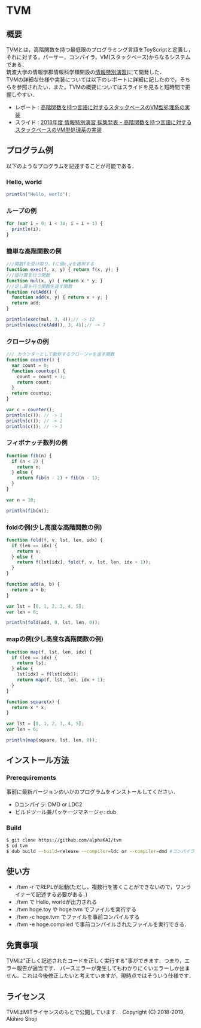 # TVM

## 概要
  TVMとは，高階関数を持つ最低限のプログラミング言語をToyScriptと定義し，それに対する，パーサー，コンパイラ，VM(スタックベース)からなるシステムである．  
筑波大学の情報学郡情報科学類開設の[情報特別演習Ⅰ](http://www.coins.tsukuba.ac.jp/syllabus/GB13312_GB13322.html)にて開発した．  
TVMの詳細な仕様や実装については以下のレポートに詳細に記したので，そちらを参照されたい．また，TVMの概要についてはスライドを見ると短時間で把握しやすい．

- レポート : [高階関数を持つ言語に対するスタックベースのVM型処理系の実装](https://alpha-kai-net.info/info_sp_2018/report.pdf)  
- スライド : [2018年度 情報特別演習 採集発表 - 高階関数を持つ言語に対するスタックベースのVM型処理系の実装](https://nc.alpha-kai-net.info/s/YxWkRtbFMn5pFcP#pdfviewer)

## プログラム例
以下のようなプログラムを記述することが可能である．

### Hello, world

```js
println("Hello, world");
```

### ループの例

```js
for (var i = 0; i < 10; i = i + 1) {
  println(i);
}
```

### 簡単な高階関数の例

```js
///関数fを受け取り，fに値x,yを適用する
function exec(f, x, y) { return f(x, y); }
///掛け算を行う関数
function mul(x, y) { return x * y; }
///足し算を行う関数を返す関数
function retAdd() {
  function add(x, y) { return x + y; }
  return add;
}

println(exec(mul, 3, 4));// -> 12
println(exec(retAdd(), 3, 4));// -> 7
```

### クロージャの例

```js
/// カウンターとして動作するクロージャを返す関数
function counter() {
  var count = 0;
  function countup() {
    count = count + 1;
    return count;
  }
  return countup;
}

var c = counter();
println(c()); // -> 1
println(c()); // -> 2
println(c()); // -> 3
```

### フィボナッチ数列の例

```js
function fib(n) {
  if (n < 2) {
    return n;
  } else {
    return fib(n - 2) + fib(n - 1);
  }
}

var n = 10;

println(fib(n));
```

### foldの例(少し高度な高階関数の例)

```js
function fold(f, v, lst, len, idx) {
  if (len == idx) {
    return v;
  } else {
    return f(lst[idx], fold(f, v, lst, len, idx + 1));
  }
}

function add(a, b) {
  return a + b;
}

var lst = [0, 1, 2, 3, 4, 5];
var len = 6;

println(fold(add, 0, lst, len, 0));
```

### mapの例(少し高度な高階関数の例)

```js
function map(f, lst, len, idx) {
  if (len == idx) {
    return lst;
  } else {
    lst[idx] = f(lst[idx]);
    return map(f, lst, len, idx + 1);
  }
}

function square(x) {
  return x * x;
}

var lst = [0, 1, 2, 3, 4, 5];
var len = 6;

println(map(square, lst, len, 0));
```

## インストール方法

### Prerequirements

事前に最新バージョンのいかのプログラムをインストールしてください．

- Dコンパイラ: DMD or LDC2
- ビルドツール兼パッケージマネージャ: dub

### Build

```zsh
$ git clone https://github.com/alphaKAI/tvm
$ cd tvm
$ dub build --build=release --compiler=ldc or --compiler=dmd #コンパイラを指定する
```

## 使い方

- ./tvm -r でREPLが起動(ただし，複数行を書くことができないので，ワンライナーで記述する必要がある．)
- ./tvm で Hello, worldが出力される
- ./tvm hoge.toy や hoge.tvm でファイルを実行する
- ./tvm -c hoge.tvm でファイルを事前コンパイルする
- ./tvm -e hoge.compiled で事前コンパイルされたファイルを実行できる．

## 免責事項
TVMは"正しく記述されたコードを正しく実行する"事ができます．つまり，エラー報告が適当です．
パースエラーが発生してもわかりにくいエラーしか出ません．これは今後修正したいと考えていますが，現時点ではそういう仕様です．

## ライセンス
TVMはMITライセンスのもとで公開しています．
Copyright (C) 2018-2019, Akihiro Shoji